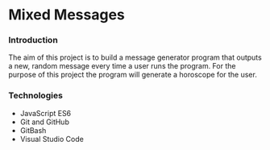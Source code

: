 # Mixed Messages

### Introduction
The aim of this project is to build a message generator program that outputs a new, random message every time a user runs the program. For the purpose of this project the program will generate a horoscope for the user.

### Technologies
- JavaScript ES6
- Git and GitHub
- GitBash
- Visual Studio Code
